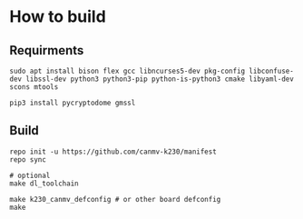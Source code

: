 # How to build

## Requirments

```shell
sudo apt install bison flex gcc libncurses5-dev pkg-config libconfuse-dev libssl-dev python3 python3-pip python-is-python3 cmake libyaml-dev scons mtools

pip3 install pycryptodome gmssl
```

## Build

```shell
repo init -u https://github.com/canmv-k230/manifest
repo sync

# optional
make dl_toolchain

make k230_canmv_defconfig # or other board defconfig
make
```
